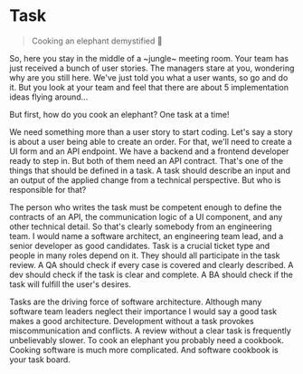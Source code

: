 # Task

> Cooking an elephant demystified 🐘

So, here you stay in the middle of a ~jungle~ meeting room. Your team has just received a bunch of user stories. The managers stare at you, wondering why are you still here. We've just told you what a user wants, so go and do it. But you look at your team and feel that there are about 5 implementation ideas flying around... 

But first, how do you cook an elephant? One task at a time!

We need something more than a user story to start coding. Let's say a story is about a user being able to create an order. For that, we'll need to create a UI form and an API endpoint. We have a backend and a frontend developer ready to step in. But both of them need an API contract. That's one of the things that should be defined in a task. A task should describe an input and an output of the applied change from a technical perspective. But who is responsible for that?

The person who writes the task must be competent enough to define the contracts of an API, the communication logic of a UI component, and any other technical detail. So that's clearly somebody from an engineering team. I would name a software architect, an engineering team lead, and a senior developer as good candidates. Task is a crucial ticket type and people in many roles depend on it. They should all participate in the task review. A QA should check if every case is covered and clearly described. A dev should check if the task is clear and complete. A BA should check if the task will fulfill the user's desires.

Tasks are the driving force of software architecture. Although many software team leaders neglect their importance I would say a good task makes a good architecture. Development without a task provokes miscommunication and conflicts. A review without a clear task is frequently unbelievably slower. To cook an elephant you probably need a cookbook. Cooking software is much more complicated. And software cookbook is your task board.

